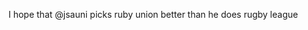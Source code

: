 <!--
id: 612055342
link: http://kevinisom.info/post/612055342/i-hope-that-jsauni-picks-ruby-union-better-than
slug: i-hope-that-jsauni-picks-ruby-union-better-than
date: Wed May 19 2010 15:46:56 GMT+1200 (NZST)
raw: {"blog_name":"kevinisom","id":612055342,"post_url":"http://kevinisom.info/post/612055342/i-hope-that-jsauni-picks-ruby-union-better-than","slug":"i-hope-that-jsauni-picks-ruby-union-better-than","type":"text","date":"2010-05-19 03:46:56 GMT","timestamp":1274240816,"state":"published","format":"html","reblog_key":"bCwtJL6A","tags":[],"short_url":"http://tmblr.co/Zw68YyaUpak","highlighted":[],"feed_item":"http://twitter.com/kev_nz/statuses/14255403162","from_feed_id":"650289","note_count":0,"title":null,"body":"<p>I hope that @jsauni picks ruby union better than he does rugby league</p>"}
publish: 2010-05-019
tags: 
title: null
-->


I hope that @jsauni picks ruby union better than he does rugby league


